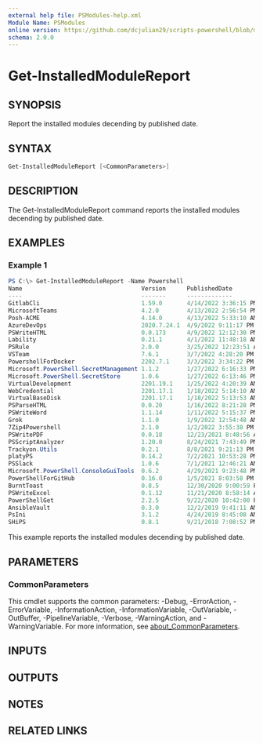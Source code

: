 ```yaml
---
external help file: PSModules-help.xml
Module Name: PSModules
online version: https://github.com/dcjulian29/scripts-powershell/blob/main/Modules/PSModules/docs/Get-InstalledModuleReport.md
schema: 2.0.0
---
```


# Get-InstalledModuleReport

## SYNOPSIS

Report the installed modules decending by published date.

## SYNTAX

```powershell
Get-InstalledModuleReport [<CommonParameters>]
```

## DESCRIPTION

The Get-InstalledModuleReport command reports the installed modules decending by published date.

## EXAMPLES

### Example 1

```powershell
PS C:\> Get-InstalledModuleReport -Name Powershell
Name                                  Version      PublishedDate         RepositorySourceLocation
----                                  -------      -------------         ------------------------
GitlabCli                             1.59.0       4/14/2022 3:36:15 PM  https://www.powershellgallery.com/api/v2
MicrosoftTeams                        4.2.0        4/13/2022 2:56:54 PM  https://www.powershellgallery.com/api/v2
Posh-ACME                             4.14.0       4/13/2022 5:33:10 AM  https://www.powershellgallery.com/api/v2
AzureDevOps                           2020.7.24.1  4/9/2022 9:11:17 PM   https://www.myget.org/F/dcjulian29-powershe...
PSWriteHTML                           0.0.173      4/9/2022 12:12:30 PM  https://www.powershellgallery.com/api/v2
Lability                              0.21.1       4/1/2022 11:48:18 AM  https://www.powershellgallery.com/api/v2
PSRule                                2.0.0        3/25/2022 12:23:51 AM https://www.powershellgallery.com/api/v2
VSTeam                                7.6.1        3/7/2022 4:28:20 PM   https://www.powershellgallery.com/api/v2
PowershellForDocker                   2202.7.1     3/3/2022 3:34:22 PM   https://www.myget.org/F/dcjulian29-powershe...
Microsoft.PowerShell.SecretManagement 1.1.2        1/27/2022 6:16:33 PM  https://www.powershellgallery.com/api/v2
Microsoft.PowerShell.SecretStore      1.0.6        1/27/2022 6:13:46 PM  https://www.powershellgallery.com/api/v2
VirtualDevelopment                    2201.19.1    1/25/2022 4:20:39 AM  https://www.myget.org/F/dcjulian29-powershe...
WebCredential                         2201.17.1    1/18/2022 5:14:10 AM  https://www.myget.org/F/dcjulian29-powershe...
VirtualBaseDisk                       2201.17.1    1/18/2022 5:13:53 AM  https://www.myget.org/F/dcjulian29-powershe...
PSParseHTML                           0.0.20       1/16/2022 8:21:28 PM  https://www.powershellgallery.com/api/v2
PSWriteWord                           1.1.14       1/11/2022 5:15:37 PM  https://www.powershellgallery.com/api/v2
Grok                                  1.1.0        1/9/2022 12:54:48 AM  https://www.powershellgallery.com/api/v2
7Zip4Powershell                       2.1.0        1/2/2022 3:55:38 PM   https://www.powershellgallery.com/api/v2
PSWritePDF                            0.0.18       12/23/2021 8:48:56 AM https://www.powershellgallery.com/api/v2
PSScriptAnalyzer                      1.20.0       8/24/2021 7:43:49 PM  https://www.powershellgallery.com/api/v2
Trackyon.Utils                        0.2.1        8/8/2021 9:21:13 PM   https://www.powershellgallery.com/api/v2
platyPS                               0.14.2       7/2/2021 10:53:28 PM  https://www.powershellgallery.com/api/v2
PSSlack                               1.0.6        7/1/2021 12:46:21 AM  https://www.powershellgallery.com/api/v2
Microsoft.PowerShell.ConsoleGuiTools  0.6.2        4/29/2021 9:23:48 PM  https://www.powershellgallery.com/api/v2
PowerShellForGitHub                   0.16.0       1/5/2021 8:03:58 PM   https://www.powershellgallery.com/api/v2
BurntToast                            0.8.5        12/30/2020 9:00:59 PM https://www.powershellgallery.com/api/v2
PSWriteExcel                          0.1.12       11/21/2020 8:58:14 AM https://www.powershellgallery.com/api/v2
PowerShellGet                         2.2.5        9/22/2020 10:42:00 PM https://www.powershellgallery.com/api/v2
AnsibleVault                          0.3.0        12/2/2019 9:41:11 AM  https://www.powershellgallery.com/api/v2
PsIni                                 3.1.2        4/24/2019 8:45:08 AM  https://www.powershellgallery.com/api/v2
SHiPS                                 0.8.1        9/21/2018 7:08:52 PM  https://www.powershellgallery.com/api/v2
```

This example reports the installed modules decending by published date.

## PARAMETERS

### CommonParameters

This cmdlet supports the common parameters: -Debug, -ErrorAction, -ErrorVariable, -InformationAction, -InformationVariable, -OutVariable, -OutBuffer, -PipelineVariable, -Verbose, -WarningAction, and -WarningVariable. For more information, see [about_CommonParameters](http://go.microsoft.com/fwlink/?LinkID=113216).

## INPUTS

## OUTPUTS

## NOTES

## RELATED LINKS
